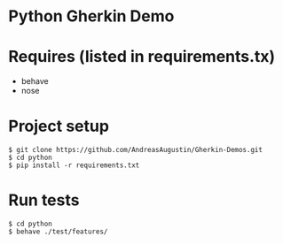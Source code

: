 Python Gherkin Demo
============

# Requires (listed in requirements.tx)
- behave
- nose

# Project setup
    $ git clone https://github.com/AndreasAugustin/Gherkin-Demos.git
    $ cd python
    $ pip install -r requirements.txt
    
# Run tests
    $ cd python
    $ behave ./test/features/
    
